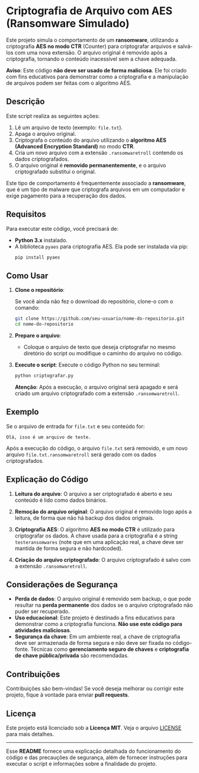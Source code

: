 # Criptografia de Arquivo com AES (Ransomware Simulado)

Este projeto simula o comportamento de um **ransomware**, utilizando a criptografia **AES no modo CTR** (Counter) para criptografar arquivos e salvá-los com uma nova extensão. O arquivo original é removido após a criptografia, tornando o conteúdo inacessível sem a chave adequada.

**Aviso**: Este código **não deve ser usado de forma maliciosa**. Ele foi criado com fins educativos para demonstrar como a criptografia e a manipulação de arquivos podem ser feitas com o algoritmo AES.

## Descrição

Este script realiza as seguintes ações:
1. Lê um arquivo de texto (exemplo: `file.txt`).
2. Apaga o arquivo original.
3. Criptografa o conteúdo do arquivo utilizando o **algoritmo AES (Advanced Encryption Standard)** no modo **CTR**.
4. Cria um novo arquivo com a extensão `.ransomwaretroll` contendo os dados criptografados.
5. O arquivo original é **removido permanentemente**, e o arquivo criptografado substitui o original.

Este tipo de comportamento é frequentemente associado a **ransomware**, que é um tipo de malware que criptografa arquivos em um computador e exige pagamento para a recuperação dos dados.

## Requisitos

Para executar este código, você precisará de:
- **Python 3.x** instalado.
- A biblioteca `pyaes` para criptografia AES. Ela pode ser instalada via pip:
  ```bash
  pip install pyaes
  ```

## Como Usar

1. **Clone o repositório**:

   Se você ainda não fez o download do repositório, clone-o com o comando:
   ```bash
   git clone https://github.com/seu-usuario/nome-do-repositorio.git
   cd nome-do-repositorio
   ```

2. **Prepare o arquivo**:
   - Coloque o arquivo de texto que deseja criptografar no mesmo diretório do script ou modifique o caminho do arquivo no código.

3. **Execute o script**:
   Execute o código Python no seu terminal:
   ```bash
   python criptografar.py
   ```
   **Atenção**: Após a execução, o arquivo original será apagado e será criado um arquivo criptografado com a extensão `.ransomwaretroll`.

## Exemplo

Se o arquivo de entrada for `file.txt` e seu conteúdo for:
```
Olá, isso é um arquivo de teste.
```

Após a execução do código, o arquivo `file.txt` será removido, e um novo arquivo `file.txt.ransomwaretroll` será gerado com os dados criptografados.

## Explicação do Código

1. **Leitura do arquivo**:
   O arquivo a ser criptografado é aberto e seu conteúdo é lido como dados binários.

2. **Remoção do arquivo original**:
   O arquivo original é removido logo após a leitura, de forma que não há backup dos dados originais.

3. **Criptografia AES**:
   O algoritmo **AES no modo CTR** é utilizado para criptografar os dados. A chave usada para a criptografia é a string `testeransomwares` (note que em uma aplicação real, a chave deve ser mantida de forma segura e não hardcoded).

4. **Criação do arquivo criptografado**:
   O arquivo criptografado é salvo com a extensão `.ransomwaretroll`.

## Considerações de Segurança

- **Perda de dados**: O arquivo original é removido sem backup, o que pode resultar na **perda permanente** dos dados se o arquivo criptografado não puder ser recuperado.
- **Uso educacional**: Este projeto é destinado a fins educativos para demonstrar como a criptografia funciona. **Não use este código para atividades maliciosas**.
- **Segurança da chave**: Em um ambiente real, a chave de criptografia deve ser armazenada de forma segura e não deve ser fixada no código-fonte. Técnicas como **gerenciamento seguro de chaves** e **criptografia de chave pública/privada** são recomendadas.

## Contribuições

Contribuições são bem-vindas! Se você deseja melhorar ou corrigir este projeto, fique à vontade para enviar **pull requests**.

## Licença

Este projeto está licenciado sob a **Licença MIT**. Veja o arquivo [LICENSE](LICENSE) para mais detalhes.

---

Esse **README** fornece uma explicação detalhada do funcionamento do código e das precauções de segurança, além de fornecer instruções para executar o script e informações sobre a finalidade do projeto.
